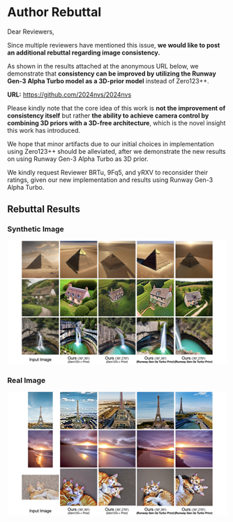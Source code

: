 # Author Rebuttal

Dear Reviewers,

Since multiple reviewers have mentioned this issue, **we would like to post an additional rebuttal regarding image consistency.** 

As shown in the results attached at the anonymous URL below, we demonstrate that **consistency can be improved by utilizing the Runway Gen-3 Alpha Turbo model as a 3D-prior model** instead of Zero123++.

**URL:** https://github.com/2024nvs/2024nvs

Please kindly note that the core idea of this work is **not the improvement of consistency itself** but rather **the ability to achieve camera control by combining 3D priors with a 3D-free architecture**, which is the novel insight this work has introduced.

We hope that minor artifacts due to our initial choices in implementation using Zero123++ should be alleviated, after we demonstrate the new results on using Runway Gen-3 Alpha Turbo as 3D prior.

We kindly request Reviewer BRTu, 9Fq5, and yRXV to reconsider their ratings, given our new implementation and results using Runway Gen-3 Alpha Turbo.

## Rebuttal Results

### Synthetic Image
![Synthetic Image](gen3a_syn.jpeg)

### Real Image
![Real Image](gen3a_real.jpeg)
